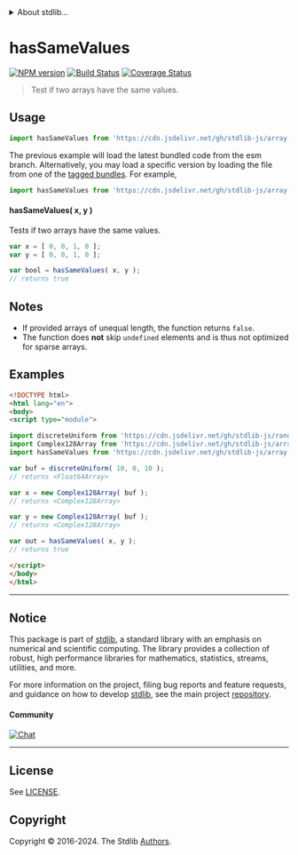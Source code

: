 <!--

@license Apache-2.0

Copyright (c) 2024 The Stdlib Authors.

Licensed under the Apache License, Version 2.0 (the "License");
you may not use this file except in compliance with the License.
You may obtain a copy of the License at

   http://www.apache.org/licenses/LICENSE-2.0

Unless required by applicable law or agreed to in writing, software
distributed under the License is distributed on an "AS IS" BASIS,
WITHOUT WARRANTIES OR CONDITIONS OF ANY KIND, either express or implied.
See the License for the specific language governing permissions and
limitations under the License.

-->


<details>
  <summary>
    About stdlib...
  </summary>
  <p>We believe in a future in which the web is a preferred environment for numerical computation. To help realize this future, we've built stdlib. stdlib is a standard library, with an emphasis on numerical and scientific computation, written in JavaScript (and C) for execution in browsers and in Node.js.</p>
  <p>The library is fully decomposable, being architected in such a way that you can swap out and mix and match APIs and functionality to cater to your exact preferences and use cases.</p>
  <p>When you use stdlib, you can be absolutely certain that you are using the most thorough, rigorous, well-written, studied, documented, tested, measured, and high-quality code out there.</p>
  <p>To join us in bringing numerical computing to the web, get started by checking us out on <a href="https://github.com/stdlib-js/stdlib">GitHub</a>, and please consider <a href="https://opencollective.com/stdlib">financially supporting stdlib</a>. We greatly appreciate your continued support!</p>
</details>

# hasSameValues

[![NPM version][npm-image]][npm-url] [![Build Status][test-image]][test-url] [![Coverage Status][coverage-image]][coverage-url] <!-- [![dependencies][dependencies-image]][dependencies-url] -->

> Test if two arrays have the same values.

<!-- Section to include introductory text. Make sure to keep an empty line after the intro `section` element and another before the `/section` close. -->

<section class="intro">

</section>

<!-- /.intro -->

<!-- Package usage documentation. -->



<section class="usage">

## Usage

```javascript
import hasSameValues from 'https://cdn.jsdelivr.net/gh/stdlib-js/array-base-assert-has-same-values@esm/index.mjs';
```
The previous example will load the latest bundled code from the esm branch. Alternatively, you may load a specific version by loading the file from one of the [tagged bundles](https://github.com/stdlib-js/array-base-assert-has-same-values/tags). For example,

```javascript
import hasSameValues from 'https://cdn.jsdelivr.net/gh/stdlib-js/array-base-assert-has-same-values@v0.2.1-esm/index.mjs';
```

#### hasSameValues( x, y )

Tests if two arrays have the same values.

```javascript
var x = [ 0, 0, 1, 0 ];
var y = [ 0, 0, 1, 0 ];

var bool = hasSameValues( x, y );
// returns true
```

</section>

<!-- /.usage -->

<!-- Package usage notes. Make sure to keep an empty line after the `section` element and another before the `/section` close. -->

<section class="notes">

## Notes

-   If provided arrays of unequal length, the function returns `false`.
-   The function does **not** skip `undefined` elements and is thus not optimized for sparse arrays.

</section>

<!-- /.notes -->

<!-- Package usage examples. -->

<section class="examples">

## Examples

<!-- eslint no-undef: "error" -->

```html
<!DOCTYPE html>
<html lang="en">
<body>
<script type="module">

import discreteUniform from 'https://cdn.jsdelivr.net/gh/stdlib-js/random-array-discrete-uniform@esm/index.mjs';
import Complex128Array from 'https://cdn.jsdelivr.net/gh/stdlib-js/array-complex128@esm/index.mjs';
import hasSameValues from 'https://cdn.jsdelivr.net/gh/stdlib-js/array-base-assert-has-same-values@esm/index.mjs';

var buf = discreteUniform( 10, 0, 10 );
// returns <Float64Array>

var x = new Complex128Array( buf );
// returns <Complex128Array>

var y = new Complex128Array( buf );
// returns <Complex128Array>

var out = hasSameValues( x, y );
// returns true

</script>
</body>
</html>
```

</section>

<!-- /.examples -->

<!-- Section to include cited references. If references are included, add a horizontal rule *before* the section. Make sure to keep an empty line after the `section` element and another before the `/section` close. -->

<section class="references">

</section>

<!-- /.references -->

<!-- Section for related `stdlib` packages. Do not manually edit this section, as it is automatically populated. -->

<section class="related">

</section>

<!-- /.related -->

<!-- Section for all links. Make sure to keep an empty line after the `section` element and another before the `/section` close. -->


<section class="main-repo" >

* * *

## Notice

This package is part of [stdlib][stdlib], a standard library with an emphasis on numerical and scientific computing. The library provides a collection of robust, high performance libraries for mathematics, statistics, streams, utilities, and more.

For more information on the project, filing bug reports and feature requests, and guidance on how to develop [stdlib][stdlib], see the main project [repository][stdlib].

#### Community

[![Chat][chat-image]][chat-url]

---

## License

See [LICENSE][stdlib-license].


## Copyright

Copyright &copy; 2016-2024. The Stdlib [Authors][stdlib-authors].

</section>

<!-- /.stdlib -->

<!-- Section for all links. Make sure to keep an empty line after the `section` element and another before the `/section` close. -->

<section class="links">

[npm-image]: http://img.shields.io/npm/v/@stdlib/array-base-assert-has-same-values.svg
[npm-url]: https://npmjs.org/package/@stdlib/array-base-assert-has-same-values

[test-image]: https://github.com/stdlib-js/array-base-assert-has-same-values/actions/workflows/test.yml/badge.svg?branch=v0.2.1
[test-url]: https://github.com/stdlib-js/array-base-assert-has-same-values/actions/workflows/test.yml?query=branch:v0.2.1

[coverage-image]: https://img.shields.io/codecov/c/github/stdlib-js/array-base-assert-has-same-values/main.svg
[coverage-url]: https://codecov.io/github/stdlib-js/array-base-assert-has-same-values?branch=main

<!--

[dependencies-image]: https://img.shields.io/david/stdlib-js/array-base-assert-has-same-values.svg
[dependencies-url]: https://david-dm.org/stdlib-js/array-base-assert-has-same-values/main

-->

[chat-image]: https://img.shields.io/gitter/room/stdlib-js/stdlib.svg
[chat-url]: https://app.gitter.im/#/room/#stdlib-js_stdlib:gitter.im

[stdlib]: https://github.com/stdlib-js/stdlib

[stdlib-authors]: https://github.com/stdlib-js/stdlib/graphs/contributors

[umd]: https://github.com/umdjs/umd
[es-module]: https://developer.mozilla.org/en-US/docs/Web/JavaScript/Guide/Modules

[deno-url]: https://github.com/stdlib-js/array-base-assert-has-same-values/tree/deno
[deno-readme]: https://github.com/stdlib-js/array-base-assert-has-same-values/blob/deno/README.md
[umd-url]: https://github.com/stdlib-js/array-base-assert-has-same-values/tree/umd
[umd-readme]: https://github.com/stdlib-js/array-base-assert-has-same-values/blob/umd/README.md
[esm-url]: https://github.com/stdlib-js/array-base-assert-has-same-values/tree/esm
[esm-readme]: https://github.com/stdlib-js/array-base-assert-has-same-values/blob/esm/README.md
[branches-url]: https://github.com/stdlib-js/array-base-assert-has-same-values/blob/main/branches.md

[stdlib-license]: https://raw.githubusercontent.com/stdlib-js/array-base-assert-has-same-values/main/LICENSE

</section>

<!-- /.links -->
